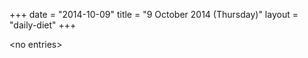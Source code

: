 +++
date = "2014-10-09"
title = "9 October 2014 (Thursday)"
layout = "daily-diet"
+++


\<no entries\>

